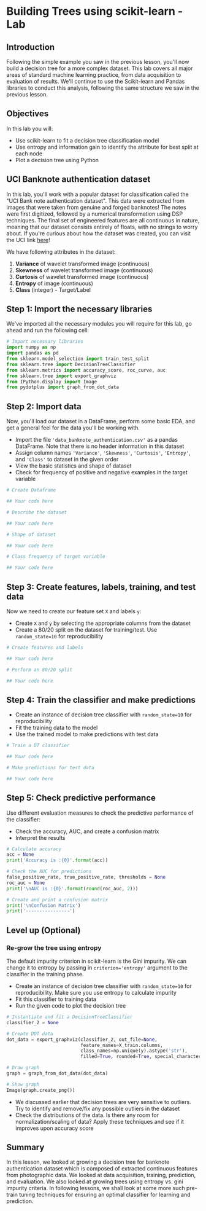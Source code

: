 
# Building Trees using scikit-learn - Lab

## Introduction

Following the simple example you saw in the previous lesson, you'll now build a decision tree for a more complex dataset. This lab covers all major areas of standard machine learning practice, from data acquisition to evaluation of results. We'll continue to use the Scikit-learn and Pandas libraries to conduct this analysis, following the same structure we saw in the previous lesson.

## Objectives

In this lab you will:

- Use scikit-learn to fit a decision tree classification model 
- Use entropy and information gain to identify the attribute for best split at each node 
- Plot a decision tree using Python 

## UCI Banknote authentication dataset

In this lab, you'll work with a popular dataset for classification called the "UCI Bank note authentication dataset". This data were extracted from images that were taken from genuine and forged banknotes! The notes were first digitized, followed by a numerical transformation using DSP techniques. The final set of engineered features are all continuous in nature, meaning that our dataset consists entirely of floats, with no strings to worry about. If you're curious about how the dataset was created, you can visit the UCI link [here](https://archive.ics.uci.edu/ml/datasets/banknote+authentication)!

We have following attributes in the dataset:  

1. __Variance__ of wavelet transformed image (continuous) 
2. __Skewness__ of wavelet transformed image (continuous) 
3. __Curtosis__ of wavelet transformed image (continuous) 
4. __Entropy__ of image (continuous) 
5. __Class__ (integer) - Target/Label 

## Step 1: Import the necessary libraries 

We've imported all the necessary modules you will require for this lab, go ahead and run the following cell: 


```python
# Import necessary libraries
import numpy as np 
import pandas as pd 
from sklearn.model_selection import train_test_split
from sklearn.tree import DecisionTreeClassifier 
from sklearn.metrics import accuracy_score, roc_curve, auc
from sklearn.tree import export_graphviz
from IPython.display import Image  
from pydotplus import graph_from_dot_data
```

## Step 2: Import data

Now, you'll load our dataset in a DataFrame, perform some basic EDA, and get a general feel for the data you'll be working with.

- Import the file `'data_banknote_authentication.csv'` as a pandas DataFrame. Note that there is no header information in this dataset 
- Assign column names `'Variance'`, `'Skewness'`, `'Curtosis'`, `'Entropy'`, and `'Class'` to dataset in the given order 
- View the basic statistics and shape of dataset 
- Check for frequency of positive and negative examples in the target variable


```python
# Create Dataframe

## Your code here 

```


```python
# Describe the dataset

## Your code here 

```


```python
# Shape of dataset

## Your code here 

```


```python
# Class frequency of target variable 

## Your code here 

```

## Step 3: Create features, labels, training, and test data

Now we need to create our feature set `X` and labels `y`:  
- Create `X` and `y` by selecting the appropriate columns from the dataset
- Create a 80/20 split on the dataset for training/test. Use `random_state=10` for reproducibility


```python
# Create features and labels

## Your code here 

```


```python
# Perform an 80/20 split

## Your code here 

```

## Step 4: Train the classifier and make predictions
- Create an instance of decision tree classifier with `random_state=10` for reproducibility
- Fit the training data to the model 
- Use the trained model to make predictions with test data


```python
# Train a DT classifier

## Your code here

```


```python
# Make predictions for test data

## Your code here 

```

## Step 5: Check predictive performance

Use different evaluation measures to check the predictive performance of the classifier: 
- Check the accuracy, AUC, and create a confusion matrix 
- Interpret the results 


```python
# Calculate accuracy 
acc = None
print('Accuracy is :{0}'.format(acc))

# Check the AUC for predictions
false_positive_rate, true_positive_rate, thresholds = None
roc_auc = None
print('\nAUC is :{0}'.format(round(roc_auc, 2)))

# Create and print a confusion matrix 
print('\nConfusion Matrix')
print('----------------')

```

## Level up (Optional)


### Re-grow the tree using entropy 

The default impurity criterion in scikit-learn is the Gini impurity. We can change it to entropy by passing in `criterion='entropy'` argument to the classifier in the training phase.  

- Create an instance of decision tree classifier with `random_state=10` for reproducibility. Make sure you use entropy to calculate impurity 
- Fit this classifier to training data 
- Run the given code to plot the decision tree


```python
# Instantiate and fit a DecisionTreeClassifier
classifier_2 = None

```


```python
# Create DOT data
dot_data = export_graphviz(classifier_2, out_file=None, 
                           feature_names=X_train.columns,  
                           class_names=np.unique(y).astype('str'), 
                           filled=True, rounded=True, special_characters=True)

# Draw graph
graph = graph_from_dot_data(dot_data)  

# Show graph
Image(graph.create_png())
```

- We discussed earlier that decision trees are very sensitive to outliers. Try to identify and remove/fix any possible outliers in the dataset  
- Check the distributions of the data. Is there any room for normalization/scaling of data? Apply these techniques and see if it improves upon accuracy score 

## Summary 

In this lesson, we looked at growing a decision tree for banknote authentication dataset which is composed of extracted continuous features from photographic data. We looked at data acquisition, training, prediction, and evaluation. We also looked at growing trees using entropy vs. gini impurity criteria. In following lessons, we shall look at some more such pre-train tuning techniques for ensuring an optimal classifier for learning and prediction.  

